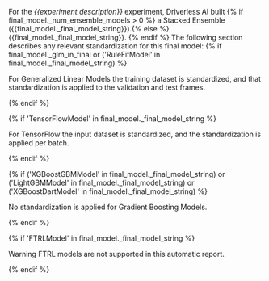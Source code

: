 For the *{{experiment.description}}* experiment, Driverless AI built {% if final_model._num_ensemble_models > 0 %} a Stacked Ensemble ({{final_model._final_model_string}}).{% else %}{{final_model._final_model_string}}. {% endif %}  The following section describes any relevant standardization for this final model: {% if final_model._glm_in_final or ('RuleFitModel' in final_model._final_model_string) %}

For Generalized Linear Models the training dataset is standardized, and that standardization is applied to the validation and test frames.

{% endif %}

{% if 'TensorFlowModel' in final_model._final_model_string %}

For TensorFlow the input dataset is standardized, and the standardization is applied per batch.

{% endif %}

{% if ('XGBoostGBMModel' in final_model._final_model_string) or ('LightGBMModel' in final_model._final_model_string) or ('XGBoostDartModel' in final_model._final_model_string) %}

No standardization is applied for Gradient Boosting Models.

{% endif %}

{% if  'FTRLModel' in final_model._final_model_string %}

Warning FTRL models are not supported in this automatic report.

{% endif %}
